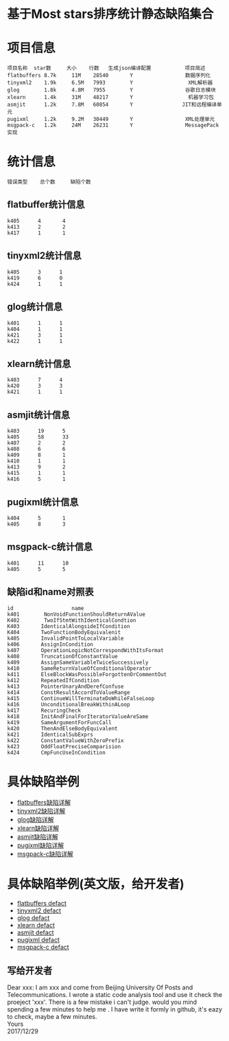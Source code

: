 基于Most stars排序统计静态缺陷集合
=================================

# 项目信息
    项目名称  star数     大小    行数   生成json编译配置           项目简述          
    flatbuffers 8.7k     11M    28540       Y                 数据序列化
    tinyxml2    1.9k     6.5M   7993        Y                  XML解析器
    glog        1.8k     4.8M   7955        Y                 谷歌日志模块
    xlearn      1.4k     31M    48217       Y                  机器学习包
    asmjit      1.2k     7.8M   60854       Y                JIT和远程编译单元
    pugixml     1.2k     9.2M   30449       Y                 XML处理单元
    msgpack-c   1.2k     24M    26231       Y                 MessagePack实现
# 统计信息
    错误类型    总个数     缺陷个数
## flatbuffer统计信息
    k405      4       4
    k413      2       2
    k417      1       1
## tinyxml2统计信息
    k405      3      1
    k419      6      0
    k424      1      1
## glog统计信息
    k401      1      1
    k404      1      1
    k421      3      1
    k422      1      1
## xlearn统计信息
    k403      7      4
    k420      3      3
    k421      1      1
## asmjit统计信息
    k403      19      5
    k405      58      33
    k407      2       2
    k408      6       6
    k409      8       1
    k410      1       1
    k413      9       2
    k415      1       1
    k416      5       1
## pugixml统计信息
    k404      5       1
    k405      8       3
## msgpack-c统计信息
    k401      11      10
    k405      5       5
## 缺陷id和name对照表
    id                   name
    k401        NonVoidFunctionShouldReturnAValue
    K402        TwoIfStmtWithIdenticalCondtion
    K403       IdenticalAlongsideIfCondition
    K404       TwoFunctionBodyEquivalenit
    k405       InvalidPointToLocalVariable
    k406       AssignInCondition
    k407       OperationLogicNotCorrespondWithItsFormat
    k408       TruncationOfConstantValue
    k409       AssignSameVariableTwiceSuccessively
    k410       SameReturnValueOfConditionalOperator
    k411       ElseBlockWasPossibleForgottenOrCommentOut
    k412       RepeatedIfCondition
    k413       PointerUnaryAndDerefConfuse
    k414       ConstResultAccordToValueRange
    k415       ContinueWillTerminateDoWhileFalseLoop
    k416       UnconditionalBreakWithinALoop
    k417       RecuringCheck
    k418       InitAndFinalForIteratorValueAreSame
    k419       SameArgumentForFuncCall
    k420       ThenAndElseBodyEquivalent
    k421       IdenticalSubExprs
    k422       ConstantValueWithZeroPrefix
    k423       OddFloatPreciseComparision
    k424       CmpFuncUseInCondition

# 具体缺陷举例
* [flatbuffers缺陷详解](flatbuffer.md)
* [tinyxml2缺陷详解](tinyxml2.md)
* [glog缺陷详解](glog.md)
* [xlearn缺陷详解](xlearn.md)
* [asmjit缺陷详解](asmjit.md)
* [pugixml缺陷详解](pugixml.md)
* [msgpack-c缺陷详解](msgpack-c.md)

# 具体缺陷举例(英文版，给开发者)
* [flatbuffers defact](flatbuffer-en.md)
* [tinyxml2 defact](tinyxml2-en.md)
* [glog defact](glog-en.md)
* [xlearn defact](xlearn-en.md)
* [asmjit defact](asmjit-en.md)
* [pugixml defact](pugixml-en.md)
* [msgpack-c defact](msgpack-c-en.md)
## 写给开发者
Dear xxx:
        I am xxx and come from Beijing University Of Posts and Telecommunications. I wrote a static code analysis tool and use it check the
        proeject 'xxx'. There is a few mistake i can't judge. would you mind spending a few minutes to help me . I have write it formly in github, it's eazy to check, maybe a few minutes.<br>
  Yours<br>
  2017/12/29<br>
